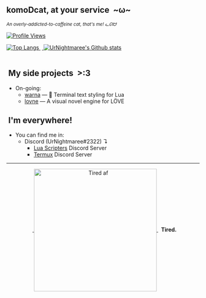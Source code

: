 ## **komoDcat, at your service &nbsp;\~ω~**
<i><sub>An overly-addicted-to-caffeine cat, that's me! ᓚᘏᗢ</sub></i><br>

[![Profile Views](https://komarev.com/ghpvc/?username=komoDcat&color=cba6f7&style=flat-square)](https://github.com/antonkomarev/github-profile-views-counter)<br>

<div align="top">
    <a href="https://github.com/anuraghazra/github-readme-stats">
        <img align="top" src="https://github-readme-stats.vercel.app/api/top-langs/?username=komoDcat&bg_color=1e1e2e&text_color=cdd6f4&icon_color=cba6f7&title_color=94e2d5" alt="Top Langs">
    </a>&nbsp;<a href="https://github.com/anuraghazra/github-readme-stats">
        <img align="top" src="https://github-readme-stats.vercel.app/api?username=komoDcat&show_icons=true&bg_color=1e1e2e&text_color=cdd6f4&icon_color=cba6f7&title_color=94e2d5" alt="UrNightmaree's Github stats">
    </a>
</div>
<br>

## &nbsp;**My side projects &nbsp;>:3**

* On-going:
  * [warna](https://github.com/komoDcat/warna) — 🎨 Terminal text styling for Lua
  * [lovne](https://github.com/komoDcat/lovne) — A visual novel engine for LÖVE

## &nbsp;**I'm everywhere!**
* You can find me in:
   * Discord (UrNightmaree#2322) ↴<br>
      * [Lua Scripters](https://discord.gg/7wu7ZsW) Discord Server<br>
      * [Termux](https://discord.gg/HXpF69X) Discord Server

<hr style="heigth:10px">
<div align="center">
    
&nbsp;&nbsp;<a href="https://www.instagram.com/reel/C0HxKMBNyvy/">
<img src="./assets/cat.png" width="320" heigth="320" align="center" alt="Tired af">
</a>&nbsp;&nbsp;**Tired.**
</div>
